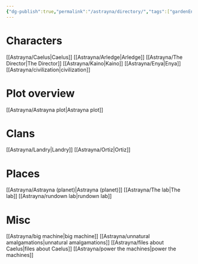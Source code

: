 ```yaml
---
{"dg-publish":true,"permalink":"/astrayna/directory/","tags":["gardenEntry"]}
---
```


# Characters
[[Astrayna/Caelus\|Caelus]]
[[Astrayna/Arledge\|Arledge]]
[[Astrayna/The Director\|The Director]]
[[Astrayna/Kaino\|Kaino]]
[[Astrayna/Enya\|Enya]]
[[Astrayna/civilization\|civilization]]

# Plot overview
[[Astrayna/Astrayna plot\|Astrayna plot]]

# Clans
[[Astrayna/Landry\|Landry]]
[[Astrayna/Ortiz\|Ortiz]]

# Places
[[Astrayna/Astrayna (planet)\|Astrayna (planet)]]
[[Astrayna/The lab\|The lab]]
[[Astrayna/rundown lab\|rundown lab]]

# Misc
[[Astrayna/big machine\|big machine]]
[[Astrayna/unnatural amalgamations\|unnatural amalgamations]]
[[Astrayna/files about Caelus\|files about Caelus]]
[[Astrayna/power the machines\|power the machines]]
